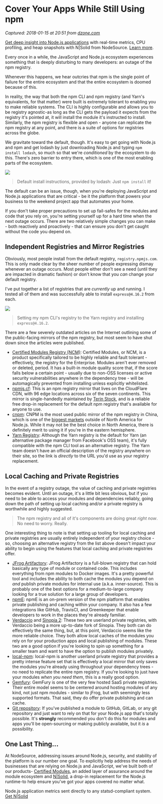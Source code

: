 # Cover Your Apps While Still Using npm

_Captured: 2018-01-15 at 20:51 from [dzone.com](https://dzone.com/articles/cover-your-apps-while-still-using-npm?edition=352124&utm_source=Daily%20Digest&utm_medium=email&utm_campaign=Daily%20Digest%202018-01-15)_

[Get deep insight into Node.js applications](https://dzone.com/go?i=200144&u=http%3A%2F%2Fpages.nodesource.com%2Fnsolid-free-trial-dzwd.html%3Futm_campaign%3DDZONE%26utm_source%3Dbumper%26utm_content%3Dbtext) with real-time metrics, CPU profiling, and heap snapshots with N|Solid from NodeSource. [Learn more](https://dzone.com/go?i=200144&u=http%3A%2F%2Fpages.nodesource.com%2Fnsolid-free-trial-dzwd.html%3Futm_campaign%3DDZONE%26utm_source%3Dbumper%26utm_content%3Dbtext).

Every once in a while, the JavaScript and Node.js ecosystem experiences something that is deeply disturbing to many developers: an outage of the npm registry.

Whenever this happens, we hear outcries that npm is the single point of failure for the entire ecosystem and that the entire ecosystem is doomed because of this.

In reality, the way that both the npm CLI and npm registry (and Yarn's equivalents, for that matter) were built is extremely tolerant to enabling you to make reliable systems. The CLI is highly configurable and allows you to be registry agnostic-as long as the CLI gets the payload it expects from the registry it's pointed at, it will install the module it's instructed to install. Similarly, the npm registry is flexible and open - anyone can replicate the npm registry at any point, and there is a suite of options for registries across the globe.

We gravitate toward the default, though. It's easy to get going with Node.js and npm and get lodash by just downloading Node.js and typing `npm install lodash`, so much so that we're _conditioned_ by the ecosystem to do this. There's zero barrier to entry there, which is one of the most enabling parts of the ecosystem.

![](http://images.contentful.com/hspc7zpa5cvq/2QNiCvfMZakO6EAuUEiOo8/a88b50a4e0e28351e4e7d66e87e06151/lodash.png)

> Default install instructions, provided by lodash: Just `npm install` it!

The default can be an issue, though, when you're deploying JavaScript and Node.js applications that are critical - be it the platform that powers your business to the weekend project app that automates your home.

If you don't take proper precautions to set up fail-safes for the modules and code that you rely on, you're setting yourself up for a hard time when the next outage occurs. There are two relatively simple changes you can make - both reactively and proactively - that can ensure you don't get caught without the code you depend on.

## Independent Registries and Mirror Registries

Obviously, most people install from the default registry, `registry.npmjs.com`. This is only made clear by the sheer number of people expressing dismay whenever an outage occurs. Most people either don't see a need (until they are impacted in dramatic fashion) or don't know that you _can_ change your default registry.

I've put together a list of registries that are _currently_ up and running. I tested all of them and was successfully able to install `express@4.16.2` from each.

![](http://images.contentful.com/hspc7zpa5cvq/1Xtoh15kuwSiS8qi4OIWQo/1daa754ccb34b735bad9098b6f83fd3e/carbon.png)

> Setting my npm CLI's registry to the Yarn registry and installing `express@4.16.2`.

There are a few severely outdated articles on the Internet outlining some of the public-facing mirrors of the npm registry, but most seem to have shut down since the articles were published.

  * [Certified Modules Registry (NCM)](https://nodesource.com/products/certified-modules/technical-details): Certified Modules, or NCM, is a product specifically tailored to be highly reliable and fault tolerant - effectively, the registry for the Enterprise. Modules aren't ever removed or deleted, period. It has a built-in module quality score that, if the score falls below a certain point - usually due to non-OSS licenses or active security vulnerabilities anywhere in the dependency tree - will be automagically prevented from installing unless explicitly whitelisted.
  * [npmjs.cf](https://npmjs.cf/): This is an npm registry mirror that lives on the CloudFlare CDN, with 96 edge locations across six of the seven continents. This mirror is single-handedly maintained by [Terin Stock](https://twitter.com/terinjokes), and is a reliable free drop-in replacement for the default npm registry that's available for anyone to use.
  * [cnpm](https://cnpmjs.org/): CNPM is the most used public mirror of the npm registry in China, which is one of the [biggest markets](https://nodesource.com/node-by-numbers) outside of North America for Node.js. While it may not be the best choice in North America, there is definitely merit to using it if you're in the eastern hemisphere.
  * [Yarn Registry](https://registry.yarnpkg.com/): Although the Yarn registry is the default for Yarn (an alternative package manager from Facebook's OSS team), it's fully compatible with the npm CLI tool as an alternative registry. The Yarn team doesn't have an official description of the registry anywhere on their site, so the link is _directly_ to the URL you'd use as your registry replacement.

## Local Caching and Private Registries

In the event of a registry outage, the value of caching and private registries becomes evident. Until an outage, it's a little bit less obvious, but if you need to be able to access your modules and dependencies reliably, going down the path of setting up local caching and/or a private registry is worthwhile and highly suggested.

> The npm registry and all of it's components are doing great _right now_. No need to worry. Really.

One interesting thing to note is that setting up tooling for local caching and private registries are usually entirely independent of your registry choice - so, choosing an alternative registry from the list above doesn't impact your ability to begin using the features that local caching and private registries offer.

  * [JFrog Artifactory](https://jfrog.com/artifactory/): JFrog Artifactory is a full-blown registry that can hold basically any type of module or contained code. This includes everything from npm modules to Docker images. It's a pretty powerful tool and includes the ability to both cache the modules you depend on _and_ publish private modules for internal use (a.k.a. inner-source). This is probably one of the best options for a medium-to-large company looking for a true solution for a large group of developers.
  * [npmE](https://www.npmjs.com/enterprise): npmE is an on-prem version of the npm platform that enables private publishing and caching within your company. It also has a few integrations like GitHub, TravisCI, and Greenkeeper that enable developers to work in the places they're already familiar.
  * [Verdaccio](https://github.com/verdaccio/verdaccio) and [Sinopia 2](https://github.com/fl4re/sinopia): These two are userland private registries, with Verdaccio being a more up-to-date fork of Sinopia. They both can do effectively the same thing, but, at this point, Verdaccio seems like the more reliable choice. They both allow local caches of the modules you rely on for your production apps and local publishing of modules. These two are a good option if you're looking to spin up something for a smaller team and want to have the option to publish modules privately.
  * [local-npm](https://github.com/local-npm/local-npm): local-npm is another userland private registry that provides a pretty intense feature set that is effectively a local mirror that only saves the modules you're already using throughout your dependency trees - no need to replicate the entire npm registry. If you're looking to just have your modules _when you need them_, this is a really good option.
  * [Gemfury](https://gemfury.com/help/npm-registry/): GemFury is one of the very few hosted SaaS private registries. Their entire model seems to be centered around hosting modules of any kind, not just npm modules - similar to jFrog, but with seemingly less supported formats. That said, they do offer private publishing and can cache.
  * [Git repository](https://docs.npmjs.com/files/package.json#repository): If you've published a module to GitHub, GitLab, or any git repository and just want to rely on that for your Node.js app that's totally possible. It's **strongly** recommended you don't do this for modules and apps you'll be open-sourcing or making publicly available, but it _is_ a possibility.

## One Last Thing...

At NodeSource, addressing issues around Node.js, security, and stability of the platform is our number one goal. To explicitly help address the needs of businesses that are relying on Node.js and JavaScript, we've built both of our products- [Certified Modules](https://nodesource.com/products/certified-modules/technical-details), an added layer of assurance around the module ecosystem and [N|Solid](https://nodesource.com/products/certified-modules/technical-details), a drop-in replacement for the Node.js runtime-to help ensure you've got your apps covered no matter what.

Node.js application metrics sent directly to any statsd-compliant system. [Get N|Solid](https://dzone.com/go?i=222222&u=http%3A%2F%2Fpages.nodesource.com%2Fnsolid-free-trial-statsd-dz.html%3Futm_campaign%3DDZONE%26utm_source%3Dbumper%26utm_content%3Dbtext)
